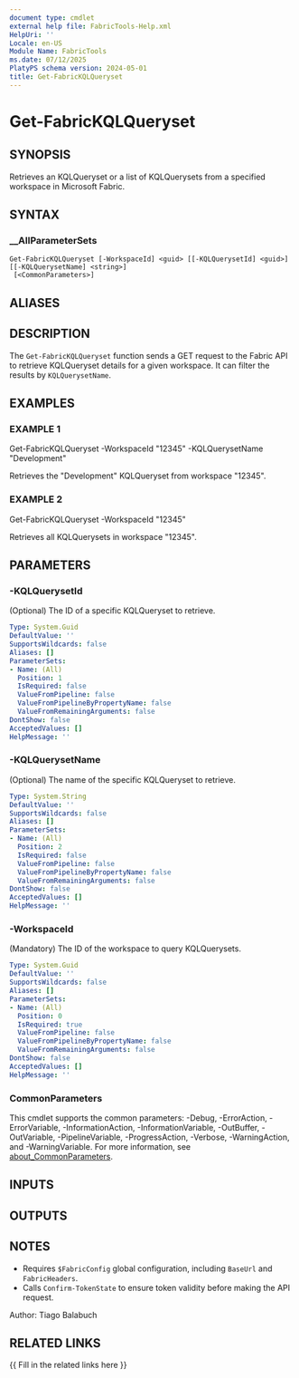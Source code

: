 ```yaml
---
document type: cmdlet
external help file: FabricTools-Help.xml
HelpUri: ''
Locale: en-US
Module Name: FabricTools
ms.date: 07/12/2025
PlatyPS schema version: 2024-05-01
title: Get-FabricKQLQueryset
---
```


# Get-FabricKQLQueryset

## SYNOPSIS

Retrieves an KQLQueryset or a list of KQLQuerysets from a specified workspace in Microsoft Fabric.

## SYNTAX

### __AllParameterSets

```
Get-FabricKQLQueryset [-WorkspaceId] <guid> [[-KQLQuerysetId] <guid>] [[-KQLQuerysetName] <string>]
 [<CommonParameters>]
```

## ALIASES

## DESCRIPTION

The `Get-FabricKQLQueryset` function sends a GET request to the Fabric API to retrieve KQLQueryset details for a given workspace.
It can filter the results by `KQLQuerysetName`.

## EXAMPLES

### EXAMPLE 1

Get-FabricKQLQueryset -WorkspaceId "12345" -KQLQuerysetName "Development"

Retrieves the "Development" KQLQueryset from workspace "12345".

### EXAMPLE 2

Get-FabricKQLQueryset -WorkspaceId "12345"

Retrieves all KQLQuerysets in workspace "12345".

## PARAMETERS

### -KQLQuerysetId

(Optional) The ID of a specific KQLQueryset to retrieve.

```yaml
Type: System.Guid
DefaultValue: ''
SupportsWildcards: false
Aliases: []
ParameterSets:
- Name: (All)
  Position: 1
  IsRequired: false
  ValueFromPipeline: false
  ValueFromPipelineByPropertyName: false
  ValueFromRemainingArguments: false
DontShow: false
AcceptedValues: []
HelpMessage: ''
```

### -KQLQuerysetName

(Optional) The name of the specific KQLQueryset to retrieve.

```yaml
Type: System.String
DefaultValue: ''
SupportsWildcards: false
Aliases: []
ParameterSets:
- Name: (All)
  Position: 2
  IsRequired: false
  ValueFromPipeline: false
  ValueFromPipelineByPropertyName: false
  ValueFromRemainingArguments: false
DontShow: false
AcceptedValues: []
HelpMessage: ''
```

### -WorkspaceId

(Mandatory) The ID of the workspace to query KQLQuerysets.

```yaml
Type: System.Guid
DefaultValue: ''
SupportsWildcards: false
Aliases: []
ParameterSets:
- Name: (All)
  Position: 0
  IsRequired: true
  ValueFromPipeline: false
  ValueFromPipelineByPropertyName: false
  ValueFromRemainingArguments: false
DontShow: false
AcceptedValues: []
HelpMessage: ''
```

### CommonParameters

This cmdlet supports the common parameters: -Debug, -ErrorAction, -ErrorVariable,
-InformationAction, -InformationVariable, -OutBuffer, -OutVariable, -PipelineVariable,
-ProgressAction, -Verbose, -WarningAction, and -WarningVariable. For more information, see
[about_CommonParameters](https://go.microsoft.com/fwlink/?LinkID=113216).

## INPUTS

## OUTPUTS

## NOTES

- Requires `$FabricConfig` global configuration, including `BaseUrl` and `FabricHeaders`.
- Calls `Confirm-TokenState` to ensure token validity before making the API request.

Author: Tiago Balabuch

## RELATED LINKS

{{ Fill in the related links here }}

